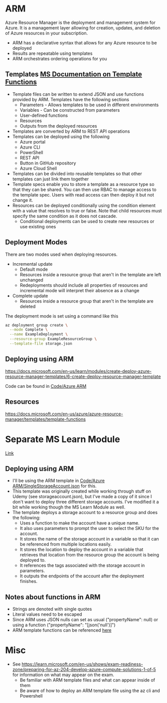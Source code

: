 # ARM
Azure Resource Manager is the deployment and management system for Azure. It is a management layer allowing for creation, updates, and deletion of Azure resources in your subscription.
- ARM has a declarative syntax that allows for any Azure resource to be deployed
- Results are repeatable using templates
- ARM orchestrates ordering operations for you

## Templates [MS Documentation on Template Functions](https://learn.microsoft.com/en-us/azure/azure-resource-manager/templates/template-functions)
- Template files can be written to extend JSON and use functions provided by ARM. Templates have the following sections
  - Parameters - Allows templates to be used in different environments
  - Variables - Can be constructed from parameters
  - User-defined functions
  - Resources
  - Outputs from the deployed resources
- Templates are converted by ARM to REST API operations
- Templates can be deployed using the following
  - Azure portal
  - Azure CLI
  - PowerShell
  - REST API
  - Button in GitHub repository
  - Azure Cloud Shell
- Templates can be divided into reusable templates so that other templates can just link them together
- Template specs enable you to store a template as a resource type so that they can be shared. You can then use RBAC to manage access to the template spec. Users with read access can then deploy it but not change it.
- Resources can be deployed conditionally using the condition element with a value that resolves to true or false. Note that child resources must specify the same condition as it does not cascade.
  - Conditional deployments can be used to create new resources or use existing ones

## Deployment Modes
There are two modes used when deploying resources.
- Incremental update
  - Default mode
  - Resources inside a resource group that aren't in the template are left unchanged
  - Redeployments should include all properties of resources and incremental mode will interpret their absence as a change
- Complete update
  - Resources inside a resource group that aren't in the template are deleted

The deployment mode is set using a command like this
``` bash
az deployment group create \
  --mode Complete \
  --name ExampleDeployment \
  --resource-group ExampleResourceGroup \
  --template-file storage.json
```

## Deploying using ARM
https://docs.microsoft.com/en-us/learn/modules/create-deploy-azure-resource-manager-templates/6-create-deploy-resource-manager-template

Code can be found in [Code/Azure ARM](Code/Azure%20ARM/)

## Resources
https://docs.microsoft.com/en-us/azure/azure-resource-manager/templates/template-functions


# Separate MS Learn Module
[Link](https://learn.microsoft.com/en-us/training/paths/deploy-manage-resource-manager-templates/)

## Deploying using ARM
- I'll be using the ARM template in [Code/Azure ARM/SingleStorageAccount.json](Code/Azure%20ARM/) for this.
- This template was originally created while working through stuff on Udemy (see storageaccount.json), but I've made a copy of it since I don't want to deploy three different storage accounts. I've modified it a bit while working though the MS Learn Module as well.
- The template deploys a storage account to a resource group and does the following:
  -  Uses a function to make the account have a unique name.
  -  It also uses parameters to prompt the user to select the SKU for the account.
  -  It stores the name of the storage account in a variable so that it can be referenced from multiple locations easily. 
  -  It stores the location to deploy the account in a variable that retrieves that location from the resource group the account is being deployed to.
  -  It references the tags associated with the storage account in parameters.
  -  It outputs the endpoints of the account after the deployment finishes.

## Notes about functions in ARM
- Strings are denoted with single quotes
- Literal values need to be escaped
- Since ARM uses JSON nulls can set as usual ("propertyName": null) or using a function ("propertyName": "[json('null')]")
- ARM template functions can be referenced [here](https://learn.microsoft.com/en-us/azure/azure-resource-manager/templates/template-functions)

# Misc
- See https://learn.microsoft.com/en-us/shows/exam-readiness-zone/preparing-for-az-204-develop-azure-compute-solutions-1-of-5 for information on what may appear on the exam.
  - Be familiar with ARM template files and what can appear inside of them
  - Be aware of how to deploy an ARM template file using the az cli and Powershell